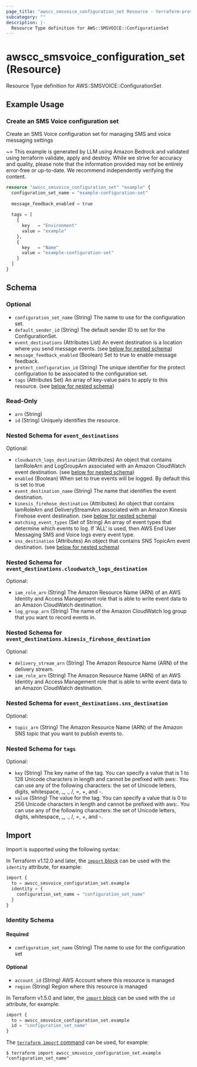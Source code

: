 ```yaml
---
page_title: "awscc_smsvoice_configuration_set Resource - terraform-provider-awscc"
subcategory: ""
description: |-
  Resource Type definition for AWS::SMSVOICE::ConfigurationSet
---
```


# awscc_smsvoice_configuration_set (Resource)

Resource Type definition for AWS::SMSVOICE::ConfigurationSet

## Example Usage

### Create an SMS Voice configuration set

Create an SMS Voice configuration set for managing SMS and voice messaging settings

~> This example is generated by LLM using Amazon Bedrock and validated using terraform validate, apply and destroy. While we strive for accuracy and quality, please note that the information provided may not be entirely error-free or up-to-date. We recommend independently verifying the content.

```terraform
resource "awscc_smsvoice_configuration_set" "example" {
  configuration_set_name = "example-configuration-set"
  
  message_feedback_enabled = true
  
  tags = [
    {
      key   = "Environment"
      value = "example"
    },
    {
      key   = "Name"
      value = "example-configuration-set"
    }
  ]
}
```

<!-- schema generated by tfplugindocs -->
## Schema

### Optional

- `configuration_set_name` (String) The name to use for the configuration set.
- `default_sender_id` (String) The default sender ID to set for the ConfigurationSet.
- `event_destinations` (Attributes List) An event destination is a location where you send message events. (see [below for nested schema](#nestedatt--event_destinations))
- `message_feedback_enabled` (Boolean) Set to true to enable message feedback.
- `protect_configuration_id` (String) The unique identifier for the protect configuration to be associated to the configuration set.
- `tags` (Attributes Set) An array of key-value pairs to apply to this resource. (see [below for nested schema](#nestedatt--tags))

### Read-Only

- `arn` (String)
- `id` (String) Uniquely identifies the resource.

<a id="nestedatt--event_destinations"></a>
### Nested Schema for `event_destinations`

Optional:

- `cloudwatch_logs_destination` (Attributes) An object that contains IamRoleArn and LogGroupArn associated with an Amazon CloudWatch event destination. (see [below for nested schema](#nestedatt--event_destinations--cloudwatch_logs_destination))
- `enabled` (Boolean) When set to true events will be logged. By default this is set to true
- `event_destination_name` (String) The name that identifies the event destination.
- `kinesis_firehose_destination` (Attributes) An object that contains IamRoleArn and DeliveryStreamArn associated with an Amazon Kinesis Firehose event destination. (see [below for nested schema](#nestedatt--event_destinations--kinesis_firehose_destination))
- `matching_event_types` (Set of String) An array of event types that determine which events to log. If 'ALL' is used, then AWS End User Messaging SMS and Voice logs every event type.
- `sns_destination` (Attributes) An object that contains SNS TopicArn event destination. (see [below for nested schema](#nestedatt--event_destinations--sns_destination))

<a id="nestedatt--event_destinations--cloudwatch_logs_destination"></a>
### Nested Schema for `event_destinations.cloudwatch_logs_destination`

Optional:

- `iam_role_arn` (String) The Amazon Resource Name (ARN) of an AWS Identity and Access Management role that is able to write event data to an Amazon CloudWatch destination.
- `log_group_arn` (String) The name of the Amazon CloudWatch log group that you want to record events in.


<a id="nestedatt--event_destinations--kinesis_firehose_destination"></a>
### Nested Schema for `event_destinations.kinesis_firehose_destination`

Optional:

- `delivery_stream_arn` (String) The Amazon Resource Name (ARN) of the delivery stream.
- `iam_role_arn` (String) The Amazon Resource Name (ARN) of an AWS Identity and Access Management role that is able to write event data to an Amazon CloudWatch destination.


<a id="nestedatt--event_destinations--sns_destination"></a>
### Nested Schema for `event_destinations.sns_destination`

Optional:

- `topic_arn` (String) The Amazon Resource Name (ARN) of the Amazon SNS topic that you want to publish events to.



<a id="nestedatt--tags"></a>
### Nested Schema for `tags`

Optional:

- `key` (String) The key name of the tag. You can specify a value that is 1 to 128 Unicode characters in length and cannot be prefixed with aws:. You can use any of the following characters: the set of Unicode letters, digits, whitespace, _, ., /, =, +, and -.
- `value` (String) The value for the tag. You can specify a value that is 0 to 256 Unicode characters in length and cannot be prefixed with aws:. You can use any of the following characters: the set of Unicode letters, digits, whitespace, _, ., /, =, +, and -.

## Import

Import is supported using the following syntax:

In Terraform v1.12.0 and later, the [`import` block](https://developer.hashicorp.com/terraform/language/import) can be used with the `identity` attribute, for example:

```terraform
import {
  to = awscc_smsvoice_configuration_set.example
  identity = {
    configuration_set_name = "configuration_set_name"
  }
}
```

<!-- schema generated by tfplugindocs -->
### Identity Schema

#### Required

- `configuration_set_name` (String) The name to use for the configuration set

#### Optional

- `account_id` (String) AWS Account where this resource is managed
- `region` (String) Region where this resource is managed

In Terraform v1.5.0 and later, the [`import` block](https://developer.hashicorp.com/terraform/language/import) can be used with the `id` attribute, for example:

```terraform
import {
  to = awscc_smsvoice_configuration_set.example
  id = "configuration_set_name"
}
```

The [`terraform import` command](https://developer.hashicorp.com/terraform/cli/commands/import) can be used, for example:

```shell
$ terraform import awscc_smsvoice_configuration_set.example "configuration_set_name"
```
